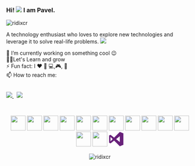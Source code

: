 ### Hi! <a href="#"><img src="https://media.giphy.com/media/hvRJCLFzcasrR4ia7z/giphy.gif" width="25px"></a> I am Pavel.
<p align="left"> <img src="https://komarev.com/ghpvc/?username=ridixcr" alt="ridixcr"/></p>
A technology enthusiast who loves to explore new technologies and leverage it to solve real-life problems. <a href="#"><img src="https://media.giphy.com/media/Kfl09udXYhbjajJwEt/giphy.gif" width="30"></a>

 🔭 I’m currently working on something cool :wink: <br />
 👨‍💻Let's Learn and grow <br /> 
 ⚡ Fun fact: I :heart:  :dash: :computer:,:video_game:, :turtle:<br /> 
 📫 How to reach me: <br />
 <br />
 <p>
  <a href="https://www.linkedin.com/in/ridixcr/">
    <img src="https://img.shields.io/badge/_-ridixcr-green?style=flat&logo=linkedin">
  </a> &nbsp; 
  <a href="https://twitter.com/ridixcr">
    <img src="https://img.shields.io/badge/_-ridixcr-green?style=flat&logo=twitter">
  </a> 
</p>

 <br />
<p align="center">
<img src="https://devicons.github.io/devicon/devicon.git/icons/amazonwebservices/amazonwebservices-original.svg" alt="" width="40" height="40"/>
<img src="https://devicons.github.io/devicon/devicon.git/icons/docker/docker-original.svg" alt="" width="40" height="40"/>
<img src="https://devicons.github.io/devicon/devicon.git/icons/linux/linux-plain.svg" alt="" width="40" height="40"/>
<img src="https://devicons.github.io/devicon/devicon.git/icons/java/java-original.svg" alt="" width="40" height="40"/>
<img src="https://devicons.github.io/devicon/devicon.git/icons/nodejs/nodejs-original.svg" alt="" width="40" height="40"/>
<img src="https://devicons.github.io/devicon/devicon.git/icons/php/php-original.svg" alt="" width="40" height="40"/>
<img src="https://devicons.github.io/devicon/devicon.git/icons/gradle/gradle-plain.svg" alt="" width="40" height="40"/>
<img src="https://devicons.github.io/devicon/devicon.git/icons/intellij/intellij-original.svg" alt="" width="40" height="40"/>
<img src="https://devicons.github.io/devicon/devicon.git/icons/typescript/typescript-original.svg" alt="" width="40" height="40"/>
<img src="https://devicons.github.io/devicon/devicon.git/icons/angularjs/angularjs-original.svg" alt="" width="40" height="40"/>
<img src="https://devicons.github.io/devicon/devicon.git/icons/css3/css3-original-wordmark.svg" alt="" width="40" height="40"/>
<img src="https://devicons.github.io/devicon/devicon.git/icons/html5/html5-original-wordmark.svg" alt="" width="40" height="40"/>
<img src="https://devicons.github.io/devicon/devicon.git/icons/npm/npm-original-wordmark.svg" alt="" width="40" height="40"/>
<img src="https://raw.githubusercontent.com/devicons/devicon/master/icons/visualstudio/visualstudio-plain.svg" alt="" width="40" height="40"/>
 </p>
<div align="center">
<img align="center" src="https://github-readme-stats.vercel.app/api?username=ridixcr&show_icons=true&hide_title=true&hide_border=true&count_private=true&hide=contribs" alt="ridixcr" />
</div>
